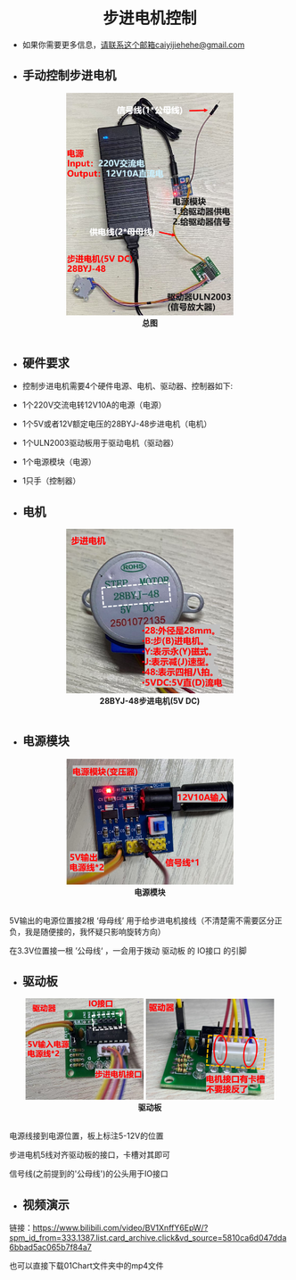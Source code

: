 <div align=center>
  
# 步进电机控制

</div> 

* 如果你需要更多信息，请联系这个邮箱caiyijiehehe@gmail.com

* ## **手动控制步进电机**
<div align=center>
  <img width="300" src="01Chart/Display_All.png"/>
  <div align=center><strong>总图</strong></div>
</div><br>    

* ## **硬件要求**

* 控制步进电机需要4个硬件电源、电机、驱动器、控制器如下:
* 1个220V交流电转12V10A的电源（电源）
* 1个5V或者12V额定电压的28BYJ-48步进电机（电机）
* 1个ULN2003驱动板用于驱动电机（驱动器）
* 1个电源模块（电源）
* 1只手（控制器）

* ## **电机**

<div align=center>
  <img width="300" src="01Chart/Display_Step_Motor.png"/>
  <div align=center><strong>28BYJ-48步进电机(5V DC)</strong></div>
</div><br>    

* ## **电源模块**

<div align=center>
  <img width="300" src="01Chart/Display_Power_Module.png"/>
  <div align=center><strong>电源模块</strong></div>
</div><br>    

5V输出的电源位置接2根 ‘母母线’ 用于给步进电机接线（不清楚需不需要区分正负，我是随便接的，我怀疑只影响旋转方向）

在3.3V位置接一根 ’公母线‘ ，一会用于拨动 驱动板 的 IO接口 的引脚

* ## **驱动板**

<div align=center>
  <img width="212" src="01Chart/Display_Drive1.png"/>
  <img width="230" src="01Chart/Display_Drive2.png"/>
  <div align=center><strong>驱动板</strong></div>
</div><br>    

电源线接到电源位置，板上标注5-12V的位置

步进电机5线对齐驱动板的接口，卡槽对其即可

信号线(之前提到的'公母线')的公头用于IO接口
 

* ## **视频演示**

链接：https://www.bilibili.com/video/BV1XnffY6EpW/?spm_id_from=333.1387.list.card_archive.click&vd_source=5810ca6d047dda6bbad5ac065b7f84a7

也可以直接下载01Chart文件夹中的mp4文件
